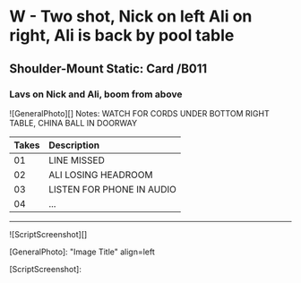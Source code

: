 # W - Two shot, Nick on left Ali on right, Ali is back by pool table

## Shoulder-Mount Static: Card /B011

### Lavs on Nick and Ali, boom from above

![GeneralPhoto][]
Notes: WATCH FOR CORDS UNDER BOTTOM RIGHT TABLE, CHINA BALL IN DOORWAY

| Takes | Description |
|:---|:----|
| 01 | LINE MISSED |
| 02 | ALI LOSING HEADROOM |
| 03 | LISTEN FOR PHONE IN AUDIO |
| 04 | ... |

----

![ScriptScreenshot][]


[GeneralPhoto]:  "Image Title" align=left

[ScriptScreenshot]: 